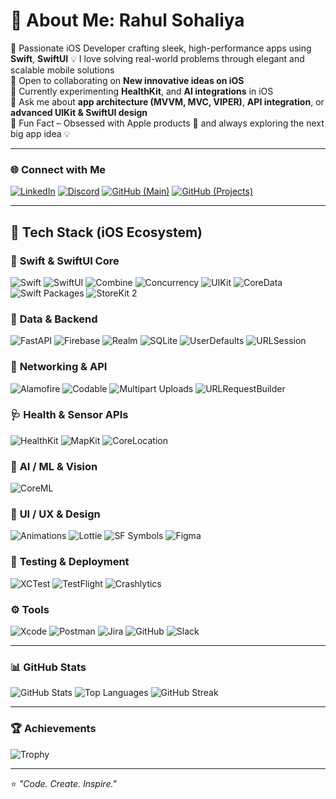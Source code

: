 # 👋 About Me: Rahul Sohaliya

🚀 Passionate iOS Developer crafting sleek, high-performance apps using **Swift**, **SwiftUI**
💡 I love solving real-world problems through elegant and scalable mobile solutions  
🤝 Open to collaborating on **New innovative ideas on iOS**  
📱 Currently experimenting **HealthKit**, and **AI integrations** in iOS  
💬 Ask me about **app architecture (MVVM, MVC, VIPER)**, **API integration**, or **advanced UIKit & SwiftUI design**  
🎯 Fun Fact – Obsessed with Apple products 🍏 and always exploring the next big app idea 💡  

---

### 🌐 Connect with Me

[![LinkedIn](https://img.shields.io/badge/LinkedIn-0A66C2?logo=linkedin&logoColor=white)](https://www.linkedin.com/in/rahul-sohaliya-344862250)
[![Discord](https://img.shields.io/badge/Discord-5865F2?logo=discord&logoColor=white)](https://discord.com/users/1323159147197370439)
[![GitHub (Main)](https://img.shields.io/badge/GitHub-rahulsohaliya120-181717?logo=github&logoColor=white)](https://github.com/rahulsohaliya120)
[![GitHub (Projects)](https://img.shields.io/badge/GitHub-RahulSohaliya1-181717?logo=github&logoColor=white)](https://github.com/RahulSohaliya1)

---

## 🧠 Tech Stack (iOS Ecosystem)

### 🦅 **Swift & SwiftUI Core**
![Swift](https://img.shields.io/badge/Swift-F54A2A?logo=swift&logoColor=white)
![SwiftUI](https://img.shields.io/badge/SwiftUI-0D96F6?logo=swift&logoColor=white)
![Combine](https://img.shields.io/badge/Combine-007AFF?logo=swift&logoColor=white)
![Concurrency](https://img.shields.io/badge/Concurrency-FF8C00?logo=swift&logoColor=white)
![UIKit](https://img.shields.io/badge/UIKit-0D96F6?logo=apple&logoColor=white)
![CoreData](https://img.shields.io/badge/CoreData-3478F6?logo=apple&logoColor=white)
![Swift Packages](https://img.shields.io/badge/Swift_Packages-FA7343?logo=swift&logoColor=white)
![StoreKit 2](https://img.shields.io/badge/StoreKit_2-FF2D55?logo=apple&logoColor=white)

### 🧬 **Data & Backend**
![FastAPI](https://img.shields.io/badge/FastAPI-009688?logo=fastapi&logoColor=white)
![Firebase](https://img.shields.io/badge/Firebase-FFCA28?logo=firebase&logoColor=black)
![Realm](https://img.shields.io/badge/Realm-39477F?logo=realm&logoColor=white)
![SQLite](https://img.shields.io/badge/SQLite-003B57?logo=sqlite&logoColor=white)
![UserDefaults](https://img.shields.io/badge/UserDefaults-999999?logo=apple&logoColor=white)
![URLSession](https://img.shields.io/badge/URLSession-555555?logo=swift&logoColor=white)

### 🧰 **Networking & API**
![Alamofire](https://img.shields.io/badge/Alamofire-FF5F57?logo=swift&logoColor=white)
![Codable](https://img.shields.io/badge/Codable-007AFF?logo=swift&logoColor=white)
![Multipart Uploads](https://img.shields.io/badge/Multipart_Uploads-FFD60A?logo=swift&logoColor=black)
![URLRequestBuilder](https://img.shields.io/badge/URLRequest_Builder-34C759?logo=swift&logoColor=white)

### 🩺 **Health & Sensor APIs**
![HealthKit](https://img.shields.io/badge/HealthKit-FF2D55?logo=apple&logoColor=white)
![MapKit](https://img.shields.io/badge/MapKit-007AFF?logo=apple&logoColor=white)
![CoreLocation](https://img.shields.io/badge/CoreLocation-34C759?logo=apple&logoColor=white)

### 🔮 **AI / ML & Vision**
![CoreML](https://img.shields.io/badge/CoreML-0A84FF?logo=apple&logoColor=white)

### 🎨 **UI / UX & Design**
![Animations](https://img.shields.io/badge/SwiftUI_Animations-FF9F0A?logo=swift&logoColor=white)
![Lottie](https://img.shields.io/badge/Lottie-FF6F00?logo=airbnb&logoColor=white)
![SF Symbols](https://img.shields.io/badge/SF_Symbols-007AFF?logo=apple&logoColor=white)
![Figma](https://img.shields.io/badge/Figma-FF7262?logo=figma&logoColor=white)

### 🧪 **Testing & Deployment**
![XCTest](https://img.shields.io/badge/XCTest-0052CC?logo=apple&logoColor=white)
![TestFlight](https://img.shields.io/badge/TestFlight-0A84FF?logo=apple&logoColor=white)
![Crashlytics](https://img.shields.io/badge/Crashlytics-4285F4?logo=firebase&logoColor=white)

### ⚙️ **Tools**
![Xcode](https://img.shields.io/badge/Xcode-1575F9?logo=xcode&logoColor=white)
![Postman](https://img.shields.io/badge/Postman-FF6C37?logo=postman&logoColor=white)
![Jira](https://img.shields.io/badge/Jira-0052CC?logo=jira&logoColor=white)
![GitHub](https://img.shields.io/badge/GitHub-181717?logo=github&logoColor=white)
![Slack](https://img.shields.io/badge/Slack-4A154B?logo=slack&logoColor=white)

---

### 📊 GitHub Stats

![GitHub Stats](https://github-readme-stats.vercel.app/api?username=rahulsohaliya120&show_icons=true&theme=tokyonight&hide_border=true)
![Top Languages](https://github-readme-stats.vercel.app/api/top-langs/?username=rahulsohaliya120&layout=compact&theme=tokyonight&hide_border=true)
![GitHub Streak](https://github-readme-streak-stats.herokuapp.com/?user=rahulsohaliya120&theme=tokyonight&hide_border=true)

---

### 🏆 Achievements

![Trophy](https://github-profile-trophy.vercel.app/?username=rahulsohaliya120&theme=darkhub&no-frame=true&no-bg=true&margin-w=5)

---

⭐️ _"Code. Create. Inspire."_  

